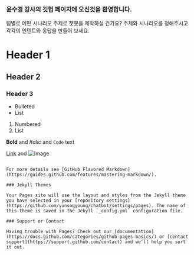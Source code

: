 ### 윤수경 강사의 깃헙 페이지에 오신것을 환영합니다.

팀별로 어떤 시나리오 주제로 챗봇을 제작하실 건가요? 
주제와 시나리오를 정해주시고
각각의 인텐트와 응답을 만들어 보세요.

# Header 1
## Header 2
### Header 3

- Bulleted
- List

1. Numbered
2. List

**Bold** and _Italic_ and `Code` text

[Link](url) and ![Image](src)
```

For more details see [GitHub Flavored Markdown](https://guides.github.com/features/mastering-markdown/).

### Jekyll Themes

Your Pages site will use the layout and styles from the Jekyll theme you have selected in your [repository settings](https://github.com/yunsugyoung/chatbot/settings/pages). The name of this theme is saved in the Jekyll `_config.yml` configuration file.

### Support or Contact

Having trouble with Pages? Check out our [documentation](https://docs.github.com/categories/github-pages-basics/) or [contact support](https://support.github.com/contact) and we’ll help you sort it out.
